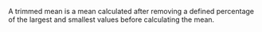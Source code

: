 A trimmed mean is a mean calculated after removing a defined percentage of the largest and smallest values before calculating the mean.